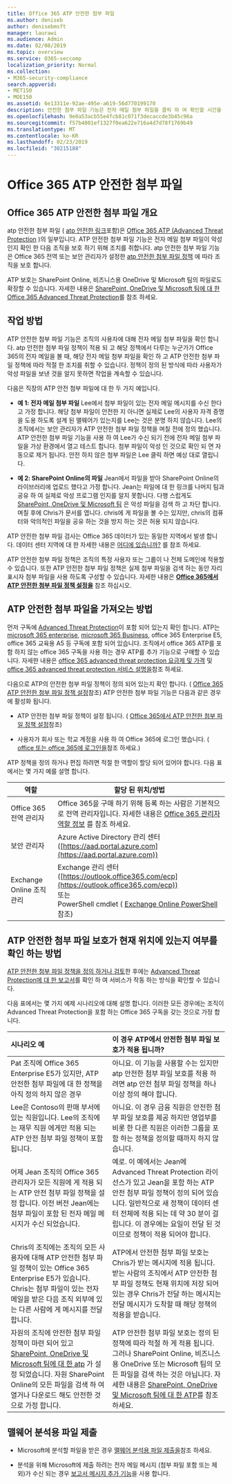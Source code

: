 ```yaml
---
title: Office 365 ATP 안전한 첨부 파일
ms.author: deniseb
author: denisebmsft
manager: laurawi
ms.audience: Admin
ms.date: 02/08/2019
ms.topic: overview
ms.service: O365-seccomp
localization_priority: Normal
ms.collection:
- M365-security-compliance
search.appverid:
- MET150
- MOE150
ms.assetid: 6e13311e-92ae-495e-a619-56d770199170
description: 안전한 첨부 파일 기능은 전자 메일 첨부 파일을 클릭 하 여 확인할 시간을 제공 합니다. 안전한 첨부 파일을 사용 하 여 사용자가 전자 메일로 보내거나 받는 악의적인 파일 로부터 조직을 보호 합니다.
ms.openlocfilehash: 9e0a53acb55e4fcb81c071f3decaccde3b45c96a
ms.sourcegitcommit: f57b4001ef1327f0ea622e716a4d7d78f1769b49
ms.translationtype: MT
ms.contentlocale: ko-KR
ms.lasthandoff: 02/23/2019
ms.locfileid: "30215188"
---
```

# <a name="office-365-atp-safe-attachments"></a>Office 365 ATP 안전한 첨부 파일

## <a name="overview-of-office-365-atp-safe-attachments"></a>Office 365 ATP 안전한 첨부 파일 개요

atp 안전한 첨부 파일 ( [atp 안전한 링크](atp-safe-links.md)포함)은 [Office 365 ATP (Advanced Threat Protection](office-365-atp.md) )의 일부입니다. ATP 안전한 첨부 파일 기능은 전자 메일 첨부 파일이 악성 인지 확인 한 다음 조직을 보호 하기 위해 조치를 취합니다. atp 안전한 첨부 파일 기능은 Office 365 전역 또는 보안 관리자가 설정한 [atp 안전한 첨부 파일 정책](set-up-atp-safe-attachments-policies.md) 에 따라 조직을 보호 합니다. 
  
ATP 보호는 SharePoint Online, 비즈니스용 OneDrive 및 Microsoft 팀의 파일로도 확장할 수 있습니다. 자세한 내용은 [SharePoint, OneDrive 및 Microsoft 팀에 대 한 Office 365 Advanced Threat Protection](atp-for-spo-odb-and-teams.md)를 참조 하세요.
       
## <a name="how-it-works"></a>작업 방법

ATP 안전한 첨부 파일 기능은 조직의 사용자에 대해 전자 메일 첨부 파일을 확인 합니다. atp 안전한 첨부 파일 정책이 적용 되 고 해당 정책에서 다루는 누군가가 Office 365의 전자 메일을 볼 때, 해당 전자 메일 첨부 파일을 확인 하 고 ATP 안전한 첨부 파일 정책에 따라 적절 한 조치를 취할 수 있습니다. 정책이 정의 된 방식에 따라 사용자가 악성 파일을 보낸 것을 알지 못하면 작업을 계속할 수 있습니다.
  
다음은 직장의 ATP 안전 첨부 파일에 대 한 두 가지 예입니다.
  
- **예 1: 전자 메일 첨부 파일** Lee에서 첨부 파일이 있는 전자 메일 메시지를 수신 한다고 가정 합니다. 해당 첨부 파일이 안전한 지 아니면 실제로 Lee의 사용자 자격 증명을 도용 하도록 설계 된 맬웨어가 있는지를 Lee는 것은 분명 하지 않습니다. Lee의 조직에서는 보안 관리자가 ATP 안전한 첨부 파일 정책을 며칠 전에 정의 했습니다. ATP 안전한 첨부 파일 기능을 사용 하 여 Lee가 수신 되기 전에 전자 메일 첨부 파일을 가상 환경에서 열고 테스트 합니다. 첨부 파일이 악성 인 것으로 확인 되 면 자동으로 제거 됩니다. 안전 하지 않은 첨부 파일은 Lee 클릭 하면 예상 대로 열립니다. 
    
- **예 2: SharePoint Online의 파일** Jean에서 파일을 받아 SharePoint Online의 라이브러리에 업로드 했다고 가정 합니다. Jean는 파일에 대 한 링크를 나머지 팀과 공유 하 여 실제로 악성 프로그램 인지를 알지 못합니다. 다행 스럽게도 [SharePoint, OneDrive 및 Microsoft 팀](atp-for-spo-odb-and-teams.md) 은 악성 파일을 검색 하 고 차단 합니다. 며칠 후에 Chris가 문서를 엽니다. chris에 게 파일을 볼 수는 있지만, chris의 컴퓨터와 악의적인 파일을 공유 하는 것을 방지 하는 것은 허용 되지 않습니다. 
    
ATP 안전한 첨부 파일 검사는 Office 365 데이터가 있는 동일한 지역에서 발생 합니다. 데이터 센터 지역에 대 한 자세한 내용은 [어디에 있습니까?](https://products.office.com/where-is-your-data-located?geo=All) 를 참조 하세요. 

ATP 안전한 첨부 파일 정책은 조직의 특정 사용자 또는 그룹이 나 전체 도메인에 적용할 수 있습니다. 또한 ATP 안전한 첨부 파일 정책은 실제 첨부 파일을 검색 하는 동안 자리 표시자 첨부 파일을 사용 하도록 구성할 수 있습니다. 자세한 내용은 **[Office 365에서 ATP 안전한 첨부 파일 정책 설정을](set-up-atp-safe-attachments-policies.md)** 참조 하십시오. 
  
## <a name="how-to-get-atp-safe-attachments"></a>ATP 안전한 첨부 파일을 가져오는 방법

먼저 구독에 [Advanced Threat Protection](office-365-atp.md)이 포함 되어 있는지 확인 합니다. ATP는 [microsoft 365 enterprise](https://www.microsoft.com/microsoft-365/enterprise/home), [microsoft 365 Business](https://www.microsoft.com/microsoft-365/business), office 365 Enterprise E5, office 365 교육용 A5 등 구독에 포함 되어 있습니다. 조직에서 office 365 ATP를 포함 하지 않는 office 365 구독을 사용 하는 경우 ATP를 추가 기능으로 구매할 수 있습니다. 자세한 내용은 [office 365 advanced threat protection 요금제 및 가격](https://products.office.com/exchange/advance-threat-protection) 및 [office 365 advanced threat protection 서비스 설명을](https://docs.microsoft.com/office365/servicedescriptions/office-365-advanced-threat-protection-service-description)참조 하세요. 

다음으로 ATP의 안전한 첨부 파일 정책이 정의 되어 있는지 확인 합니다. ( [Office 365 ATP 안전한 첨부 파일 정책 설정](set-up-atp-safe-attachments-policies.md)참조) ATP 안전한 첨부 파일 기능은 다음과 같은 경우에 활성화 됩니다.
  
- ATP 안전한 첨부 파일 정책이 설정 됩니다. ( [Office 365에서 ATP 안전한 첨부 파일 정책 설정](set-up-atp-safe-attachments-policies.md)참조)
    
- 사용자가 회사 또는 학교 계정을 사용 하 여 Office 365에 로그인 했습니다. ( [office 또는 office 365에 로그인을](https://support.office.com/article/b9582171-fd1f-4284-9846-bdd72bb28426)참조 하세요.)

ATP 정책을 정의 하거나 편집 하려면 적절 한 역할이 할당 되어 있어야 합니다. 다음 표에서는 몇 가지 예를 설명 합니다.

|역할  |할당 된 위치/방법  |
|---------|---------|
|Office 365 전역 관리자 |Office 365을 구매 하기 위해 등록 하는 사람은 기본적으로 전역 관리자입니다. 자세한 내용은 [Office 365 관리자 역할 정보](https://docs.microsoft.com/office365/admin/add-users/about-admin-roles) 를 참조 하세요.         |
|보안 관리자 |Azure Active Directory 관리 센터 ([https://aad.portal.azure.com](https://aad.portal.azure.com))|
|Exchange Online 조직 관리 |Exchange 관리 센터 ([https://outlook.office365.com/ecp](https://outlook.office365.com/ecp)) <br>또는 <br>  PowerShell cmdlet ( [Exchange Online PowerShell](https://docs.microsoft.com/powershell/exchange/exchange-online/exchange-online-powershell?view=exchange-ps)참조) |
    
## <a name="how-to-know-if-atp-safe-attachments-protection-is-in-place"></a>ATP 안전한 첨부 파일 보호가 현재 위치에 있는지 여부를 확인 하는 방법

[ATP 안전한 첨부 파일 정책을 정의 하거나 검토](set-up-atp-safe-attachments-policies.md)한 후에는 [Advanced Threat Protection에 대 한 보고서](view-reports-for-atp.md)를 확인 하 여 서비스가 작동 하는 방식을 확인할 수 있습니다.
  
다음 표에서는 몇 가지 예제 시나리오에 대해 설명 합니다. 이러한 모든 경우에는 조직이 Advanced Threat Protection을 포함 하는 Office 365 구독을 갖는 것으로 가정 합니다.
  
|**시나리오 예**|**이 경우 ATP에서 안전한 첨부 파일 보호가 적용 됩니까?**|
|:-----|:-----|
|Pat 조직에 Office 365 Enterprise E5가 있지만, ATP 안전한 첨부 파일에 대 한 정책을 아직 정의 하지 않은 경우  <br/> |아니요. 이 기능을 사용할 수는 있지만 atp 안전한 첨부 파일 보호를 적용 하려면 atp 안전 첨부 파일 정책을 하나 이상 정의 해야 합니다.  <br/> |
|Lee은 Contoso의 판매 부서에 있는 직원입니다. Lee의 조직에는 재무 직원 에게만 적용 되는 ATP 안전 첨부 파일 정책이 포함 됩니다.  <br/> |아니요. 이 경우 금융 직원은 안전한 첨부 파일 보호를 제공 하지만 영업부를 비롯 한 다른 직원은 이러한 그룹을 포함 하는 정책을 정의할 때까지 하지 않습니다.  <br/> |
|어제 Jean 조직의 Office 365 관리자가 모든 직원에 게 적용 되는 ATP 안전 첨부 파일 정책을 설정 합니다. 이전 버전 Jean에는 첨부 파일이 포함 된 전자 메일 메시지가 수신 되었습니다.  <br/> |예로. 이 예에서는 Jean에 Advanced Threat Protection 라이선스가 있고 Jean을 포함 하는 ATP 안전 첨부 파일 정책이 정의 되어 있습니다. 일반적으로 새 정책이 데이터 센터 전체에 적용 되는 데 약 30 분이 걸립니다. 이 경우에는 요일이 전달 된 것 이므로 정책이 적용 되어야 합니다.  <br/> |
|Chris의 조직에는 조직의 모든 사용자에 대해 ATP 안전한 첨부 파일 정책이 있는 Office 365 Enterprise E5가 있습니다. Chris는 첨부 파일이 있는 전자 메일을 받은 다음 조직 외부에 있는 다른 사람에 게 메시지를 전달 합니다.  <br/> |ATP에서 안전한 첨부 파일 보호는 Chris가 받는 메시지에 적용 됩니다. 받는 사람의 조직에서 ATP 안전한 첨부 파일 정책도 현재 위치에 저장 되어 있는 경우 Chris가 전달 하는 메시지는 전달 메시지가 도착할 때 해당 정책의 적용을 받습니다.  <br/> |
|자원의 조직에 안전한 첨부 파일 정책이 마련 되어 있고 [SharePoint, OneDrive 및 Microsoft 팀에 대 한 atp](atp-for-spo-odb-and-teams.md) 가 설정 되었습니다. 자원 SharePoint Online의 모든 파일을 검색 하 여 열거나 다운로드 해도 안전한 것으로 가정 합니다.<br/> |ATP 안전한 첨부 파일 보호는 정의 된 정책에 따라 적절 하 게 적용 됩니다. 그러나 SharePoint Online, 비즈니스용 OneDrive 또는 Microsoft 팀의 모든 파일을 검색 하는 것은 아닙니다. 자세한 내용은 [SharePoint, OneDrive 및 Microsoft 팀에 대 한 ATP](atp-for-spo-odb-and-teams.md)를 참조 하세요.<br/> |
   
## <a name="submitting-files-for-malware-analysis"></a>맬웨어 분석용 파일 제출

- Microsoft에 분석할 파일을 받은 경우 [맬웨어 분석용 파일 제출을](https://aka.ms/wdsi/submit)참조 하세요.

- 분석을 위해 Microsoft에 제출 하려는 전자 메일 메시지 (첨부 파일 포함 또는 제외)가 수신 되는 경우 [보고서 메시지 추가 기능](enable-the-report-message-add-in.md)을 사용 합니다.
  
